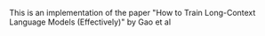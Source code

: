 This is an implementation of the paper "How to Train Long-Context Language Models (Effectively)" by Gao et al
